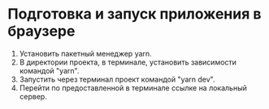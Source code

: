 # Подготовка и запуск приложения в браузере

1. Установить пакетный менеджер yarn.
2. В директории проекта, в терминале, установить зависимости командой "yarn".
3. Запустить через терминал проект командой "yarn dev".
4. Перейти по предоставленной в терминале ссылке на локальный сервер.

